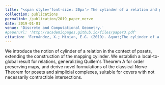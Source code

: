 ```yaml
---
title: "<span style='font-size: 20px'> The cylinder of a relation and generalized versions of the Nerve Theorem"
collection: publications
permalink: /publication/2019_paper_nerve
date: 2019-01-01
venue: 'Discrete and Computational Geometry.'
#paperurl: 'http://academicpages.github.io/files/paper3.pdf'
citation: 'Fernández, X.; Minian, E.G. (2019). &quot;The cylinder of a relation and generalized versions of the Nerve Theorem.&quot; <i>Discrete and Computational Geometry</i>. 63(8).'
---
```


We introduce the notion of cylinder of a relation in the context of posets, extending the construction of the mapping cylinder. We establish a local-to-global result for relations, generalizing Quillen's Theorem A for order preserving maps, and derive novel formulations of the classical Nerve Theorem for posets and simplicial complexes, suitable for covers with not necessarily contractible intersections.